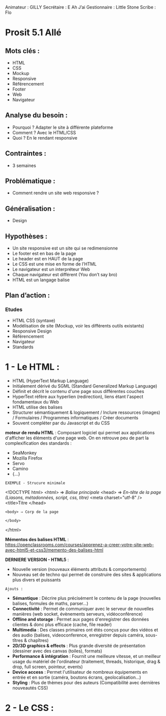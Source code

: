 Animateur : GILLY
Secrétaire : E Ah J’ai
Gestionnaire : Little Stone
Scribe : Flo

# Prosit 5.1 Allé

## Mots clés :
* HTML
* CSS
*	Mockup
*	Responsive
*	Référencement
*	Footer
*	Web
*	Navigateur

## Analyse du besoin :
*	Pourquoi ?	Adapter le site à différente plateforme
*	Comment ?	Avec le HTML/CSS
*	Quoi ?		En le rendant responsive

## Contraintes :
*	3 semaines

## Problématique :
*	Comment rendre un site web responsive ?

## Généralisation :
*	Design

## Hypothèses :
*	Un site responsive est un site qui se redimensionne
*	Le footer est en bas de la page
*	Le header est en HAUT de la page
*	Le CSS est une mise en forme de l’HTML
*	Le navigateur est un interpréteur Web
*	Chaque navigateur est différent (You don’t say bro)
*	HTML est un langage balise

## Plan d’action :

### **Etudes**

* HTML CSS (syntaxe)
* Modélisation de site (Mockup, voir les différents outils existants)
* Responsive Design
* Référencement
* Navigateur
* Standards


# 1 - Le HTML :
- HTML (HyperText Markup Language)
- Initialement dérivé du SGML (Standard Generalized Markup Language)
- Définit et décrit le contenu d'une page sous différentes couches
- HyperText réfère aux hyperlien (redirection), liens étant l'aspect fondamentaux du Web
- HTML utilise des balises
- Structurer sémantiquement & logiquement / Inclure ressources (images) / Formulaires / Programmes informatiques / Créer documents
- Souvent compléter par du Javascript et du CSS

**moteur de rendu HTML** : Composant logiciel qui permet aux applications d'afficher les éléments d'une page web. On en retrouve peu de part la complexification des standards :
* SeaMonkey
* Mozilla Firefox
* Servo
* Camino
* {...}

`EXEMPLE - Strucure minimale`

\<!DOCTYPE html>
\<html> => *Balise principale*
    \<head> => *En-tête de la page (Liasons, métadonnées, script, css, titre)*
        \<meta charset="utf-8" />
        \<title>Titre</title>
    \</head>

    <body> ⇒ Corp de la page
    
    </body>
\</html>

**Mémentos  des balises HTML** : https://openclassrooms.com/courses/apprenez-a-creer-votre-site-web-avec-html5-et-css3/memento-des-balises-html

**DERNIERE VERSION - HTML5** :

- Nouvelle version (nouveaux éléments  attributs & comportements)
- Nouveau set de techno qui permet de construire des sites & applications plus divers et puissants

`Ajouts :`
- **Sémantique** : Décrire plus précisément le contenu de la page (nouvelles balises, formules de maths, parser...) 
- **Connectivité** : Permet de communiquer avec le serveur de nouvelles manières (web socket, évènements serveurs, vidéoconférence)
- **Offline and storage** : Permet aux pages d'enregistrer des données clientes & donc plus efficace (cache, file reader)
- **Multimedia** : Des classes primaires ont étés conçus pour des vidéos et des audio (balises, videoconference, enregistrer depuis caméra, sous-tîtres & chapîtres)
- **2D/3D graphics & effects** : Plus grande diversité de présentation (dessiner avec des canvas (toiles), formats)
- **Performance & intégration** : Fournit une meilleure vitesse, et un meilleur usage du matériel de l'ordinateur (traitement, threads, historique, drag & drop, full screen, pointeur, events)
- **Device access** : Permet l'utilisateur de nombreux équipements en entrée et en sortie (caméra, boutons écrans, geolocalisation...)
- **Styling** : Plus de thèmes pour des auteurs (Compatibilité avec dernières nouveautés CSS)

# 2 - Le CSS :
